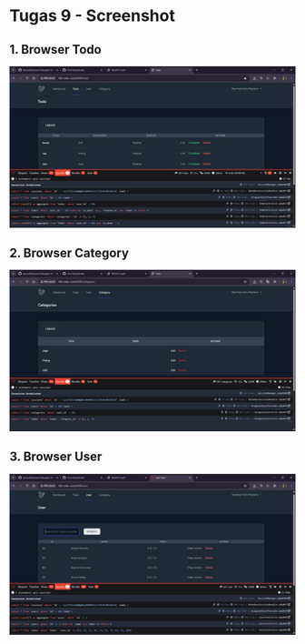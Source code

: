 # Tugas 9 - Screenshot 

## 1. Browser Todo

![alt text](screenshot/tugas9/todo.png)

## 2. Browser Category

![alt text](screenshot/tugas9/category.png)

## 3. Browser User

![alt text](screenshot/tugas9/user.png)